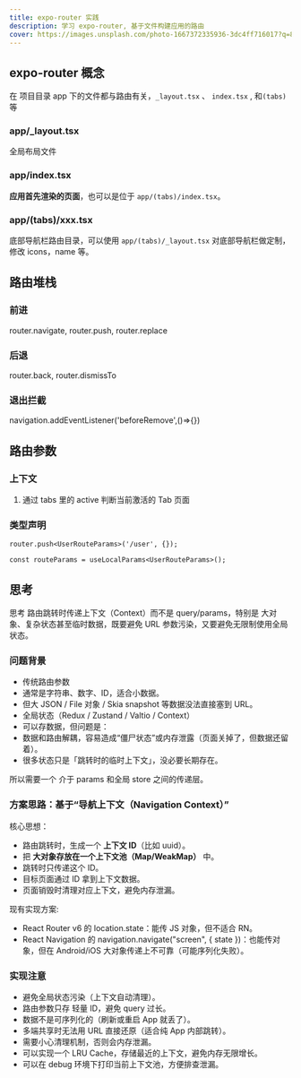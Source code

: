 ```yaml
---
title: expo-router 实践
description: 学习 expo-router, 基于文件构建应用的路由
cover: https://images.unsplash.com/photo-1667372335936-3dc4ff716017?q=80&w=2232&auto=format&fit=crop&ixlib=rb-4.1.0&ixid=M3wxMjA3fDB8MHxwaG90by1wYWdlfHx8fGVufDB8fHx8fA%3D%3D
---
```


## expo-router 概念

在 项目目录 app 下的文件都与路由有关，`_layout.tsx` 、 `index.tsx` , 和`(tabs)`等

### app/\_layout.tsx

全局布局文件

### app/index.tsx

**应用首先渲染的页面**，也可以是位于 `app/(tabs)/index.tsx`。

### app/(tabs)/xxx.tsx

底部导航栏路由目录，可以使用 `app/(tabs)/_layout.tsx` 对底部导航栏做定制，修改 icons，name 等。

## 路由堆栈

### 前进

router.navigate, router.push, router.replace

### 后退

router.back, router.dismissTo

### 退出拦截

navigation.addEventListener('beforeRemove',()=>{})

## 路由参数

### 上下文

1. 通过 tabs 里的 active 判断当前激活的 Tab 页面

### 类型声明

```tsx
router.push<UserRouteParams>('/user', {});

const routeParams = useLocalParams<UserRouteParams>();
```

## 思考

思考 路由跳转时传递上下文（Context）而不是 query/params，特别是 大对象、复杂状态甚至临时数据，既要避免 URL 参数污染，又要避免无限制使用全局状态。

### 问题背景

- 传统路由参数
- 通常是字符串、数字、ID，适合小数据。
- 但大 JSON / File 对象 / Skia snapshot 等数据没法直接塞到 URL。
- 全局状态（Redux / Zustand / Valtio / Context）
- 可以存数据，但问题是：
- 数据和路由解耦，容易造成“僵尸状态”或内存泄露（页面关掉了，但数据还留着）。
- 很多状态只是「跳转时的临时上下文」，没必要长期存在。

所以需要一个 介于 params 和全局 store 之间的传递层。

### 方案思路：基于“导航上下文（Navigation Context）”

核心思想：

- 路由跳转时，生成一个 **上下文 ID**（比如 uuid）。
- 把 **大对象存放在一个上下文池（Map/WeakMap）** 中。
- 跳转时只传递这个 ID。
- 目标页面通过 ID 拿到上下文数据。
- 页面销毁时清理对应上下文，避免内存泄漏。

现有实现方案:

- React Router v6 的 location.state：能传 JS 对象，但不适合 RN。
- React Navigation 的 navigation.navigate("screen", { state })：也能传对象，但在 Android/iOS 大对象传递上不可靠（可能序列化失败）。

### 实现注意

- 避免全局状态污染（上下文自动清理）。
- 路由参数只存 轻量 ID，避免 query 过长。
- 数据不是可序列化的（刷新或重启 App 就丢了）。
- 多端共享时无法用 URL 直接还原（适合纯 App 内部跳转）。
- 需要小心清理机制，否则会内存泄漏。
- 可以实现一个 LRU Cache，存储最近的上下文，避免内存无限增长。
- 可以在 debug 环境下打印当前上下文池，方便排查泄漏。
